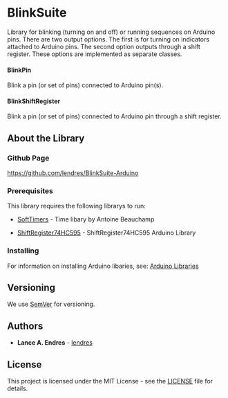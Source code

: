 # BlinkSuite

Library for blinking (turning on and off) or running sequences on Arduino pins.  There are two output options.  The first is for turning on indicators attached to Arduino pins.  The second option outputs through a shift register.  These options are implemented as separate classes.

#### BlinkPin
Blink a pin (or set of pins) connected to Arduino pin(s).

#### BlinkShiftRegister
Blink a pin (or set of pins) connected to Arduino pin through a shift register.


## About the Library
### Github Page

https://github.com/lendres/BlinkSuite-Arduino


### Prerequisites

This library requires the following librarys to run:

* [SoftTimers](https://github.com/end2endzone/SoftTimers) - Time libary by Antoine Beauchamp

* [ShiftRegister74HC595](https://timodenk.com/blog/shift-register-arduino-library/) - ShiftRegister74HC595 Arduino Library


### Installing

For information on installing Arduino libaries, see: [Arduino Libraries](http://www.arduino.cc/en/Guide/Libraries)


## Versioning

We use [SemVer](http://semver.org/) for versioning.

## Authors

* **Lance A. Endres** - [lendres](https://github.com/lendres)

## License

This project is licensed under the MIT License - see the [LICENSE](LICENSE) file for details.
